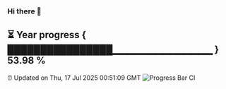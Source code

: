 ### Hi there 👋
⏳ Year progress { ████████████████▁▁▁▁▁▁▁▁▁▁▁▁▁▁ } 53.98 %
---
⏰ Updated on Thu, 17 Jul 2025 00:51:09 GMT
![Progress Bar CI](https://github.com/Moyi321/Moyi321/workflows/Progress%20Bar%20CI/badge.svg)
